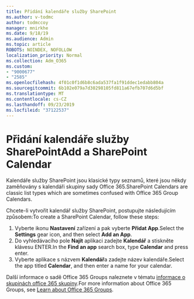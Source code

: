 ```yaml
---
title: Přidání kalendáře služby SharePoint
ms.author: v-todmc
author: todmccoy
manager: mnirkhe
ms.date: 9/18/19
ms.audience: Admin
ms.topic: article
ROBOTS: NOINDEX, NOFOLLOW
localization_priority: Normal
ms.collection: Adm_O365
ms.custom:
- "9000677"
- "2585"
ms.openlocfilehash: 4f01c0f1d6b8c6ada537fa1f91ddec1edabb804a
ms.sourcegitcommit: 6b102e079a7d30298105fd811a67efb707d6d5bf
ms.translationtype: MT
ms.contentlocale: cs-CZ
ms.lasthandoff: 09/23/2019
ms.locfileid: "37122537"
---
```

# <a name="add-a-sharepoint-calendar"></a><span data-ttu-id="18e88-102">Přidání kalendáře služby SharePoint</span><span class="sxs-lookup"><span data-stu-id="18e88-102">Add a SharePoint Calendar</span></span>

<span data-ttu-id="18e88-103">Kalendáře služby SharePoint jsou klasické typy seznamů, které jsou někdy zaměňovány s kalendáři skupiny sady Office 365.</span><span class="sxs-lookup"><span data-stu-id="18e88-103">SharePoint Calendars are classic list types which are sometimes confused with Office 365 Group Calendars.</span></span>
 
<span data-ttu-id="18e88-104">Chcete-li vytvořit kalendář služby SharePoint, postupujte následujícím způsobem:</span><span class="sxs-lookup"><span data-stu-id="18e88-104">To create a SharePoint Calendar, follow these steps:</span></span>
 
1.  <span data-ttu-id="18e88-105">Vyberte ikonu **Nastavení** zařízení a pak vyberte **Přidat App**.</span><span class="sxs-lookup"><span data-stu-id="18e88-105">Select the **Settings** gear icon, and then select **Add an App**.</span></span>
2.  <span data-ttu-id="18e88-106">Do vyhledávacího pole **Najít** aplikaci zadejte **Kalendář** a stiskněte klávesu ENTER.</span><span class="sxs-lookup"><span data-stu-id="18e88-106">In the **Find an app** search box, type **Calendar** and press enter.</span></span>
3.  <span data-ttu-id="18e88-107">Vyberte aplikace s názvem **Kalendář**a zadejte název kalendáře.</span><span class="sxs-lookup"><span data-stu-id="18e88-107">Select the app titled **Calendar**, and then enter a name for your calendar.</span></span>

<span data-ttu-id="18e88-108">Další informace o sadě Office 365 Groups naleznete v tématu [informace o skupinách office 365 skupiny](https://support.office.com/article/Learn-about-Office-365-groups-b565caa1-5c40-40ef-9915-60fdb2d97fa2).</span><span class="sxs-lookup"><span data-stu-id="18e88-108">For more information about Office 365 Groups, see [Learn about Office 365 Groups](https://support.office.com/article/Learn-about-Office-365-groups-b565caa1-5c40-40ef-9915-60fdb2d97fa2).</span></span>

